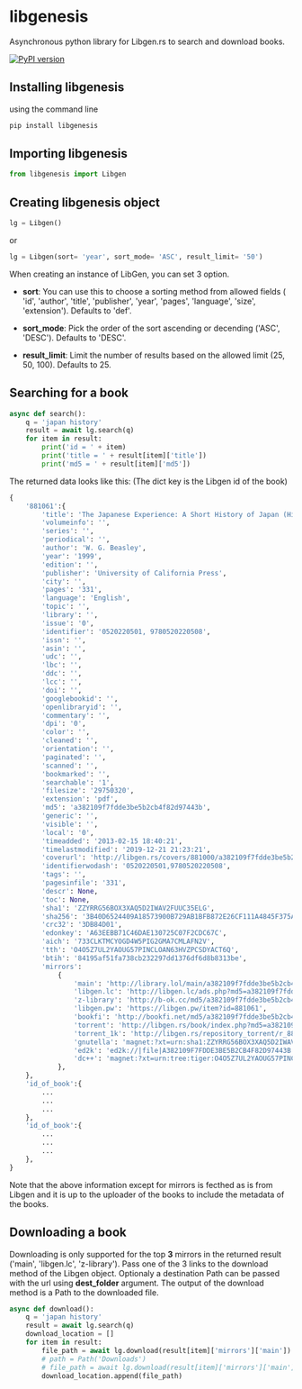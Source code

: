 # libgenesis

Asynchronous python library for Libgen.rs to search and download books.

[![PyPI version](https://badge.fury.io/py/libgenesis.svg)](https://pypi.org/project/libgenesis)

## Installing libgenesis

using the command line

```python
pip install libgenesis
```

## Importing libgenesis

```python
from libgenesis import Libgen
```

## Creating libgenesis object

```python
lg = Libgen()
```

or

```python
lg = Libgen(sort= 'year', sort_mode= 'ASC', result_limit= '50')
```

When creating an instance of LibGen, you can set 3 option.

- **sort**: You can use this to choose a sorting method from allowed fields ( 'id', 'author', 'title', 'publisher', 'year', 'pages', 'language', 'size', 'extension'). Defaults to 'def'.

- **sort_mode**: Pick the order of the sort ascending or decending ('ASC', 'DESC'). Defaults to 'DESC'.
- **result_limit**: Limit the number of results based on the allowed limit (25, 50, 100). Defaults to 25.

## Searching for a book

```python
async def search():
    q = 'japan history'
    result = await lg.search(q)
    for item in result:
        print('id = ' + item)
        print('title = ' + result[item]['title'])
        print('md5 = ' + result[item]['md5'])
```

The returned data looks like this: (The dict key is the Libgen id of the book)

```python
{
    '881061':{
        'title': 'The Japanese Experience: A Short History of Japan (History of Civilisation)',
        'volumeinfo': '',
        'series': '',
        'periodical': '',
        'author': 'W. G. Beasley',
        'year': '1999',
        'edition': '',
        'publisher': 'University of California Press',
        'city': '',
        'pages': '331',
        'language': 'English',
        'topic': '',
        'library': '',
        'issue': '0',
        'identifier': '0520220501, 9780520220508',
        'issn': '',
        'asin': '',
        'udc': '',
        'lbc': '',
        'ddc': '',
        'lcc': '',
        'doi': '',
        'googlebookid': '',
        'openlibraryid': '',
        'commentary': '',
        'dpi': '0',
        'color': '',
        'cleaned': '',
        'orientation': '',
        'paginated': '',
        'scanned': '',
        'bookmarked': '',
        'searchable': '1',
        'filesize': '29750320',
        'extension': 'pdf',
        'md5': 'a382109f7fdde3be5b2cb4f82d97443b',
        'generic': '',
        'visible': '',
        'local': '0',
        'timeadded': '2013-02-15 18:40:21',
        'timelastmodified': '2019-12-21 21:23:21',
        'coverurl': 'http://libgen.rs/covers/881000/a382109f7fdde3be5b2cb4f82d97443b-g.jpg',
        'identifierwodash': '0520220501,9780520220508',
        'tags': '',
        'pagesinfile': '331',
        'descr': None,
        'toc': None,
        'sha1': 'ZZYRRG56BOX3XAQ5D2IWAV2FUUC35ELG',
        'sha256': '3B40D6524409A18573900B729AB1BFB872E26CF111A4845F375A84BD0CB12460',
        'crc32': '3DB84D01',
        'edonkey': 'A63EEBB71C46DAE130725C07F2CDC67C',
        'aich': '733CLKTMCYOGD4W5PIG2GMA7CMLAFN2V',
        'tth': 'O4O5Z7UL2YAOUG57PINCLOAN63HVZPCSDYACT6Q',
        'btih': '84195af51fa738cb232297dd1376df6d8b8313be',
        'mirrors':
            {
                'main': 'http://library.lol/main/a382109f7fdde3be5b2cb4f82d97443b',
                'libgen.lc': 'http://libgen.lc/ads.php?md5=a382109f7fdde3be5b2cb4f82d97443b',
                'z-library': 'http://b-ok.cc/md5/a382109f7fdde3be5b2cb4f82d97443b',
                'libgen.pw': 'https://libgen.pw/item?id=881061',
                'bookfi': 'http://bookfi.net/md5/a382109f7fdde3be5b2cb4f82d97443b',
                'torrent': 'http://libgen.rs/book/index.php?md5=a382109f7fdde3be5b2cb4f82d97443b&oftorrent=',
                'torrent_1k': 'http://libgen.rs/repository_torrent/r_881000.torrent',
                'gnutella': 'magnet:?xt=urn:sha1:ZZYRRG56BOX3XAQ5D2IWAV2FUUC35ELG&xl=29750320&dn=a382109f7fdde3be5b2cb4f82d97443b.pdf',
                'ed2k': 'ed2k://|file|A382109F7FDDE3BE5B2CB4F82D97443B.pdf|29750320|A63EEBB71C46DAE130725C07F2CDC67C|h=733CLKTMCYOGD4W5PIG2GMA7CMLAFN2V|/',
                'dc++': 'magnet:?xt=urn:tree:tiger:O4O5Z7UL2YAOUG57PINCLOAN63HVZPCSDYACT6Q&xl=29750320&dn=a382109f7fdde3be5b2cb4f82d97443b.pdf'
            },
    },
    'id_of_book':{
        ...
        ...
        ...
    },
    'id_of_book':{
        ...
        ...
        ...
    },
}
```

Note that the above information except for mirrors is fecthed as is from Libgen and it is up to the uploader of the books to include the metadata of the books.

## Downloading a book

Downloading is only supported for the top **3** mirrors in the returned result ('main', 'libgen.lc', 'z-library'). Pass one of the 3 links to the download method of the Libgen object. Optionaly a destination Path can be passed with the url using **dest_folder** argument. The output of the download method is a Path to the downloaded file.

```python
async def download():
    q = 'japan history'
    result = await lg.search(q)
    download_location = []
    for item in result:
        file_path = await lg.download(result[item]['mirrors']['main'])
        # path = Path('Downloads')
        # file_path = await lg.download(result[item]['mirrors']['main'], dest_folder=path)
        download_location.append(file_path)
```
